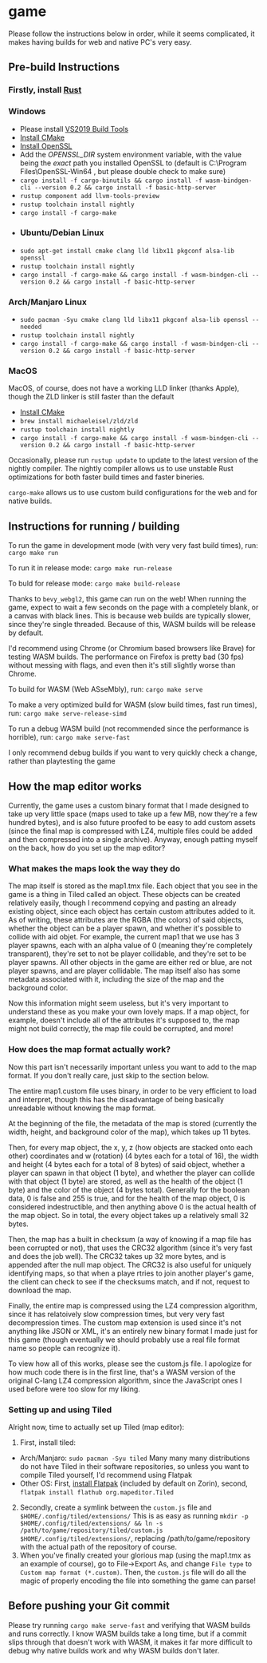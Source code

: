 # game

Please follow the instructions below in order, while it seems complicated, it makes having builds for web and native PC's very easy.

## Pre-build Instructions
### Firstly, install [Rust](https://www.rust-lang.org/tools/install)

### Windows
- Please install [VS2019 Build Tools](https://visualstudio.microsoft.com/thank-you-downloading-visual-studio/?sku=BuildTools&rel=16)
- [Install CMake](https://cmake.org/download/)
- [Install OpenSSL](https://slproweb.com/download/Win64OpenSSL-1_1_1k.msi)
- Add the *OPENSSL_DIR* system environment variable, with the value being the *exact* path you installed OpenSSL to (default is C:\Program Files\OpenSSL-Win64 , but please double check to make sure)
- `cargo install -f cargo-binutils && cargo install -f wasm-bindgen-cli --version 0.2 && cargo install -f basic-http-server`
- `rustup component add llvm-tools-preview`
- `rustup toolchain install nightly`
- `cargo install -f cargo-make`
- ### Ubuntu/Debian Linux
- `sudo apt-get install cmake clang lld libx11 pkgconf alsa-lib openssl`
- `rustup toolchain install nightly`
- `cargo install -f cargo-make && cargo install -f wasm-bindgen-cli --version 0.2 && cargo install -f basic-http-server`
### Arch/Manjaro Linux
- `sudo pacman -Syu cmake clang lld libx11 pkgconf alsa-lib openssl --needed`
- `rustup toolchain install nightly`
- `cargo install -f cargo-make && cargo install -f wasm-bindgen-cli --version 0.2 && cargo install -f basic-http-server`
### MacOS
MacOS, of course, does not have a working LLD linker (thanks Apple), though the ZLD linker is still faster than the default
- [Install CMake](https://cmake.org/download/)
- `brew install michaeleisel/zld/zld`
- `rustup toolchain install nightly`
- `cargo install -f cargo-make && cargo install -f wasm-bindgen-cli --version 0.2 && cargo install -f basic-http-server`

Occasionally, please run `rustup update` to update to the latest version of the nightly compiler.
The nightly compiler allows us to use unstable Rust optimizations for both faster build times and faster bineries.

`cargo-make` allows us to use custom build configurations for the web and for native builds.

## Instructions for running / building

To run the game in development mode (with very very fast build times), run:
`cargo make run`

To run it in release mode:
`cargo make run-release`

To buld for release mode:
`cargo make build-release`

Thanks to `bevy_webgl2`, this game can run on the web! When running the game, expect to wait a few seconds on the page with a completely blank, or a canvas with black lines. This is because web builds are typically slower, since they're single threaded. Because of this, WASM builds will be release by default.

I'd recommend using Chrome (or Chromium based browsers like Brave) for testing WASM builds. The performance on Firefox is pretty bad (30 fps) without messing with flags, and even then it's still slightly worse than Chrome.

To build for WASM (Web ASseMbly), run:
`cargo make serve`

To make a very optimized build for WASM (slow build times, fast run times), run:
`cargo make serve-release-simd`

To run a debug WASM build (not recommended since the performance is horrible), run:
`cargo make serve-fast`

I only recommend debug builds if you want to very quickly check a change, rather than playtesting the game

## How the map editor works
Currently, the game uses a custom binary format that I made designed to take up very little space (maps used to take up a few MB, now they're a few hundred bytes), and is also future proofed to be easy to add custom assets (since the final map is compressed with LZ4, multiple files could be added and then compressed into a single archive). Anyway, enough patting myself on the back, how do you set up the map editor?

### What makes the maps look the way they do
The map itself is stored as the map1.tmx file. Each object that you see in the game is a thing in Tiled called an object. These objects can be created relatively easily, though I recommend copying and pasting an already existing object, since each object has certain custom attributes added to it. As of writing, these attributes are the RGBA (the colors) of said objects, whether the object can be a player spawn, and whether it's possible to collide with aid objet. For example, the current map1 that we use has 3 player spawns, each with an alpha value of 0 (meaning they're completely transparent), they're set to not be player collidable, and they're set to be player spawns. All other objects in the game are either red or blue, are not player spawns, and are player collidable. The map itself also has some metadata associated with it, including the size of the map and the background color.

Now this information might seem useless, but it's very important to understand these as you make your own lovely maps. If a map object, for example, doesn't include all of the attributes it's supposed to, the map might not build correctly, the map file could be corrupted, and more!

### How does the map format actually work?
Now this part isn't necessarily important unless you want to add to the map format. If you don't really care, just skip to the section below. 

The entire map1.custom file uses binary, in order to be very efficient to load and interpret, though this has the disadvantage of being basically unreadable without knowing the map format.

At the beginning of the file, the metadata of the map is stored (currently the width, height, and background color of the map), which takes up 11 bytes.

Then, for every map object, the x, y, z (how objects are stacked onto each other) coordinates and w (rotation) (4 bytes each for a total of 16), the width and height (4 bytes each for a total of 8 bytes) of said object, whether a player can spawn in that object (1 byte), and whether the player can collide with that object (1 byte) are stored, as well as the health of the object (1 byte) and the color of the object (4 bytes total). Generally for the boolean data, 0 is false and 255 is true, and for the health of the map object, 0 is considered indestructible, and then anything above 0 is the actual health of the map object. So in total, the every object takes up a relatively small 32 bytes.

Then, the map has a built in checksum (a way of knowing if a map file has been corrupted or not), that uses the CRC32 algorithm (since it's very fast and does the job well). The CRC32 takes up 32 more bytes, and is appended after the null map object. The CRC32 is also useful for uniquely identifying maps, so that when a playe rtries to join another player's game, the client can check to see if the checksums match, and if not, request to download the map.

Finally, the entire map is compressed using the LZ4 compression algorithm, since it has relatoively slow compression times, but very very fast decompression times. The custom map extension is used since it's not anything like JSON or XML, it's an entirely new binary format I made just for this game (though eventually we should probably use a real file format name so people can recognize it).

To view how all of this works, please see the custom.js file. I apologize for how much code there is in the first line, that's a WASM version of the original C-lang LZ4 compression algorithm, since the JavaScript ones I used before were too slow for my liking.

### Setting up and using Tiled
Alright now, time to actually set up Tiled (map editor):

1. First, install tiled:
- Arch/Manjaro: `sudo pacman -Syu tiled`
Many many many distributions do not have Tiled in their software repositories, so unless you want to compile Tiled yourself, I'd recommend using Flatpak
- Other OS: First, [install Flatpak](https://www.flatpak.org/setup/) (included by default on Zorin), second, `flatpak install flathub org.mapeditor.Tiled`
2. Secondly, create a symlink between the `custom.js` file and `$HOME/.config/tiled/extensions/`
This is as easy as running `mkdir -p $HOME/.config/tiled/extensions/ && ln -s /path/to/game/repository/tiled/custom.js $HOME/.config/tiled/extensions/`, replacing /path/to/game/repository with the actual path of the repository of course.
3. When you've finally created your glorious map (using the map1.tmx as an example of course), go to File->Export As, and change `File type` to `Custom map format (*.custom)`. Then, the `custom.js` file will do all the magic of properly encoding the file into something the game can parse!


## Before pushing your Git commit

Please try running `cargo make serve-fast` and verifying that WASM builds and runs correctly. I know WASM builds take a long time, but if a commit slips through that doesn't work with WASM, it makes it far more difficult to debug why native builds work and why WASM builds don't later.
